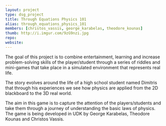 ```yaml
---
layout: project
type: dsg_project
title: Through Equations Physics 101
alias: through_equations_physics_101
members: [christos_vassis, george_karabelas, theodore_kounas]
thumb: http://i.imgur.com/9zG9nzi.jpg
repo:
website:
---
```

The goal of this project is to combine entertainment, learning and increase
problem-solving skills of the player/student through a series of riddles and
mini-games that take place in a simulated environment that represents real
life.

The story evolves around the life of a high school student named Dimitris that
through his experiences we see how physics are applied from the 2D blackboard
to the 3D real world.

The aim in this game is to capture the attention of the players/students and
take them through a journey of understanding the basic laws of physics.
The game is being developed in UDK by George Karabelas, Theodore Kounas and
Christos Vassis.

